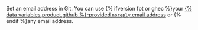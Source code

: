 Set an email address in Git. You can use {% ifversion fpt or ghec %}your [{% data variables.product.github %}-provided `noreply` email address](/account-and-profile/reference/email-addresses-reference#your-noreply-email-address) or {% endif %}any email address.
